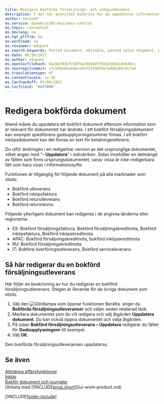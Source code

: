 ```yaml
---
title: Redigera bokförda försäljnings- och inköpsdokument
description: I det här avsnittet beskrivs hur du uppdaterar information i ett bokfört dokument, t.ex. en utleverans eller en inköpsfaktura när relevant information har ändrats.
author: SorenGP
ms.service: dynamics365-business-central
ms.topic: conceptual
ms.devlang: na
ms.tgt_pltfrm: na
ms.workload: na
ms.reviewer: edupont
ms.search.keywords: Posted document, editable, posted sales shipment, posted purchase invoice, posted return shipment, posted return receipt, Business Central, business document
ms.date: 06/10/2021
ms.author: edupont
ms.openlocfilehash: 6a2be703bfc58fbac85dd4776e5256b614eb46cc
ms.sourcegitcommit: a7cb0be8eae6ece95f5259d7de7a48b385c9cfeb
ms.translationtype: HT
ms.contentlocale: sv-SE
ms.lasthandoff: 07/08/2021
ms.locfileid: "6437808"
---
```

# <a name="edit-posted-documents"></a>Redigera bokförda dokument

Ibland måste du uppdatera ett bokfört dokument eftersom information som är relevant för dokumentet har ändrats. I ett bokfört försäljningsdokument kan exempel speditörens godsupplysningsnummer finnas. I ett bokfört inköpsdokument kan det finnas en text för betalningsreferens.

Du utför ändringen i en redigerbar version av det ursprungliga dokumentet, vilket anges med "**- Uppdatera**" i sidrubriken. Sidan innehåller en delmängd av fälten som finns ursprungsdokumentet, varav vissa är icke-redigerbara fält som bara visas i informationssyfte.

Funktionen är tillgänglig för följande dokument på alla marknader som stöds:

- Bokförd utleverans
- Bokförd inköpsfaktura
- Bokförd returutleverans
- Bokförd returinlevns

Följande ytterligare dokument kan redigeras i de angivna länderna eller regionerna:

- ES: Bokförd försäljningsfaktura, Bokförd försäljningskreditnota, Bokförd inköpsfaktura, Bokförd inköpskreditnota
- APAC: Bokförd försäljningskreditnota, bokförd inköpskreditnota
- RU: Bokförd försäljningskreditnota
- IT: Bokförd överföringsutleverans, Bokförd serviceleverans

## <a name="to-edit-a-posted-sales-shipment"></a>Så här redigerar du en bokförd försäljningsutleverans

Här följer en beskrivning av hur du redigerar en bokförd försäljningsutleverans. Stegen är liknande för de övriga dokument som stöds.

1. Välj den ![Glödlampa som öppnar funktionen Berätta.](media/ui-search/search_small.png "Berätta vad du vill göra") anger du **Bokförda försäljningsutleveranser** och väljer sedan relaterad länk.
2. Markera dokumentet som du vill redigera och välj åtgärden **Uppdatera dokument**. Du kan också öppna dokumentet och välja åtgärden.
3. På sidan **Bokförd försäljningsutleverans – Uppdatera** redigerar du fältet för **Godsupplysningsnr** till exempel.
4. Välj **OK**.

Den bokförda försäljningsutleveransen uppdateras.

## <a name="see-also"></a>Se även

[Allmänna affärsfunktioner](ui-across-business-areas.md)  
[Inköp](purchasing-manage-purchasing.md)  
[Bokför dokument och journaler](ui-post-documents-journals.md)  
[Arbeta med [!INCLUDE[prod_short](includes/prod_short.md)]](ui-work-product.md)  


[!INCLUDE[footer-include](includes/footer-banner.md)]